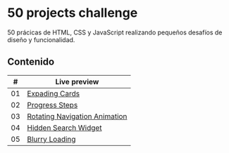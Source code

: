 # 50 projects challenge

50 prácicas de HTML, CSS y JavaScript realizando pequeños desafíos de diseño y funcionalidad. 

## Contenido

| #  | Live preview                                                                                                                       |
|----|------------------------------------------------------------------------------------------------------------------------------------|
| 01 | [Expading Cards](https://projects-html-css-js-hazel.vercel.app/50projects/expanding-cards/index.html)                              |
| 02 | [Progress Steps](https://projects-html-css-js-hazel.vercel.app/50projects/progress-steps/index.html)                               |
| 03 | [Rotating Navigation Animation](https://projects-html-css-js-hazel.vercel.app/50projects/rotating-navigation-animation/index.html) |
| 04 | [Hidden Search Widget](https://projects-html-css-js-hazel.vercel.app/50projects/hidden-search-widget/index.html)                   |
| 05 |[Blurry Loading](https://projects-html-css-js-hazel.vercel.app/50projects/blurry-loading/index.html)                                |



